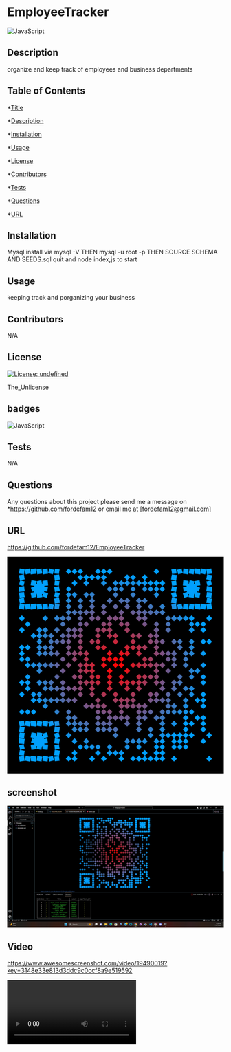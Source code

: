 
# EmployeeTracker
![JavaScript](https://img.shields.io/badge/JavaScript-100%25-purple)


## Description

 organize and keep track of employees and business departments

## Table of Contents
*[Title](#title)

*[Description](#description)
    
*[Installation](#installation)
    
*[Usage](#usage)
    
*[License](#license)
    
*[Contributors](#contributor)
    
*[Tests](#test)
    
*[Questions](#questions)

*[URL](#URL)
    

## Installation

Mysql install via mysql -V THEN mysql -u root -p THEN SOURCE SCHEMA AND SEEDS.sql quit and node index,js to start 

## Usage

keeping track and porganizing your business

## Contributors
N/A

## License
[![License: undefined](https://img.shields.io/badge/License-The_Unlicense-brightgreen.svg)](https://opensource.org/licenses/The_Unlicense)


The_Unlicense

## badges
![JavaScript](https://img.shields.io/badge/JavaScript-100%25-purple)

## Tests
N/A

## Questions
Any questions about this project please send me a message on *https://github.com/fordefam12 or email me at [fordefam12@gmail.com]

## URL
  https://github.com/fordefam12/EmployeeTracker

![QR CODE](qr-code.png)
## screenshot

![screenshot](<screenshot employee tracker.png>)

## Video

https://www.awesomescreenshot.com/video/19490019?key=3148e33e813d3ddc9c0ccf8a9e519592

<video src="employee%20tracker.mp4" controls title=""></video>
